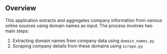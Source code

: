 ## Overview

This application extracts and aggregates company information from various online sources using domain names as input. The process involves two main steps:

1. Extracting domain names from company data using `domain_names.py`
2. Scraping company details from these domains using `scrape.py`



